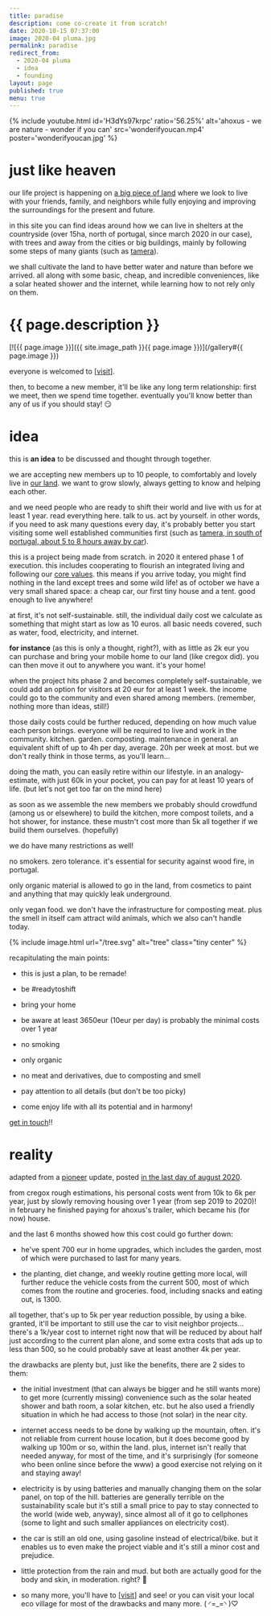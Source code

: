 ```yaml
---
title: paradise
description: come co-create it from scratch!
date: 2020-10-15 07:37:00
image: 2020-04 pluma.jpg
permalink: paradise
redirect_from:
  - 2020-04 pluma
  - idea
  - founding
layout: page
published: true
menu: true
---
```


{% include youtube.html id='H3dYs97krpc' ratio='56.25%' alt='ahoxus - we are nature - wonder if you can' src='wonderifyoucan.mp4' poster='wonderifyoucan.jpg' %}

# just like heaven

our life project is happening on [a big piece of land](/map) where we look to live with your friends, family, and neighbors while fully enjoying and improving the surroundings for the present and future.

in this site you can find ideas around how we can live in shelters at the countryside (over 15ha, north of portugal, since march 2020 in our case), with trees and away from the cities or big buildings, mainly by following some steps of many giants (such as [tamera](/tamera)).

we shall cultivate the land to have better water and nature than before we arrived. all along with some basic, cheap, and incredible conveniences, like a solar heated shower and the internet, while learning how to not rely only on them.

# {{ page.description }}

[![{{ page.image }}]({{ site.image_path }}{{ page.image }})](/gallery#{{ page.image }})

everyone is welcomed to [[visit](/visit)].

then, to become a new member, it'll be like any long term relationship: first we meet, then we spend time together. eventually you'll know better than any of us if you should stay! 😏

# idea

this is **an idea** to be discussed and thought through together.

we are accepting new members up to 10 people, to comfortably and lovely live in [our land](/map). we want to grow slowly, always getting to know and helping each other.

and we need people who are ready to shift their world and live with us for at least 1 year. read everything here. talk to us. act by yourself. in other words, if you need to ask many questions every day, it's probably better you start visiting some well established communities first (such as [tamera, in south of portugal, about 5 to 8 hours away by car](/tamera)).

this is a project being made from scratch. in 2020 it entered phase 1 of execution. this includes cooperating to flourish an integrated living and following our [core values](/core). this means if you arrive today, you might find nothing in the land except trees and some wild life! as of october we have a very small shared space: a cheap car, our first tiny house and a tent. good enough to live anywhere!

at first, it's not self-sustainable. still, the individual daily cost we calculate as something that might start as low as 10 euros. all basic needs covered, such as water, food, electricity, and internet.

**for instance** (as this is only a thought, right?), with as little as 2k eur you can purchase and bring your mobile home to our land (like cregox did). you can then move it out to anywhere you want. it's your home!

when the project hits phase 2 and becomes completely self-sustainable, we could add an option for visitors at 20 eur for at least 1 week. the income could go to the community and even shared among members. (remember, nothing more than ideas, still!)

those daily costs could be further reduced, depending on how much value each person brings. everyone will be required to live and work in the community. kitchen. garden. composting. maintenance in general. an equivalent shift of up to 4h per day, average. 20h per week at most. but we don't really think in those terms, as you'll learn... 

doing the math, you can easily retire within our lifestyle. in an analogy-estimate, with just 60k in your pocket, you can pay for at least 10 years of life. (but let's not get too far on the mind here)

as soon as we assemble the new members we probably should crowdfund (among us or elsewhere) to build the kitchen, more compost toilets, and a hot shower, for instance. these mustn't cost more than 5k all together if we build them ourselves. (hopefully)

we do have many restrictions as well!

no smokers. zero tolerance. it's essential for security against wood fire, in portugal.

only organic material is allowed to go in the land, from cosmetics to paint and anything that may quickly leak underground.

only vegan food. we don't have the infrastructure for composting meat. plus the smell in itself cam attract wild animals, which we also can't handle today.

{% include image.html url="/tree.svg" alt="tree" class="tiny center" %}

recapitulating the main points:

- this is just a plan, to be remade!

- be #readytoshift

- bring your home

- be aware at least 3650eur (10eur per day) is probably the minimal costs over 1 year

- no smoking

- only organic

- no meat and derivatives, due to composting and smell

- pay attention to all details (but don't be too picky)

- come enjoy life with all its potential and in harmony!

[get in touch](/contact)!!

# reality

adapted from a [pioneer](/pioneer) update, posted [in the last day of august 2020](https://frontier.pioneer.app/posts/979a716f-cregox-ahoxus-org-progress-update-august-31st-2020).

from cregox rough estimations, his personal costs went from 10k to 6k per year, just by slowly removing housing over 1 year (from sep 2019 to 2020)! in february he finished paying for ahoxus's trailer, which became his (for now) house.

and the last 6 months showed how this cost could go further down:

- he've spent 700 eur in home upgrades, which includes the garden, most of which were purchased to last for many years.

- the planting, diet change, and weekly routine getting more local, will further reduce the vehicle costs from the current 500, most of which comes from the routine and groceries. food, including snacks and eating out, is 1300.

all together, that's up to 5k per year reduction possible, by using a bike. granted, it'll be important to still use the car to visit neighbor projects... there's a 1k/year cost to internet right now that will be reduced by about half just according to the current plan alone, and some extra costs that ads up to less than 500, so he could probably save at least another 4k per year.

the drawbacks are plenty but, just like the benefits, there are 2 sides to them:

- the initial investment (that can always be bigger and he still wants more) to get more (currently missing) convenience such as the solar heated shower and bath room, a solar kitchen, etc. but he also used a friendly situation in which he had access to those (not solar) in the near city.

- internet access needs to be done by walking up the mountain, often. it's not reliable from current house location, but it does become good by walking up 100m or so, within the land. plus, internet isn't really that needed anyway, for most of the time, and it's surprisingly (for someone who been online since before the www) a good exercise not relying on it and staying away!

- electricity is by using batteries and manually changing them on the solar panel, on top of the hill. batteries are generally terrible on the sustainability scale but it's still a small price to pay to stay connected to the world (wide web, anyway), since almost all of it go to cellphones (some to light and such smaller appliances on electricity cost).

- the car is still an old one, using gasoline instead of electrical/bike. but it enables us to even make the project viable and it's still a minor cost and prejudice.

- little protection from the rain and mud. but both are actually good for the body and skin, in moderation. right? 🤣

- so many more, you'll have to [[visit](/visit)] and see! or you can visit your local eco village for most of the drawbacks and many more. ( ◜=_=◝ )♡
